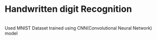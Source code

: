<H1>Handwritten digit Recognition</H1> <br>
Used MNIST Dataset trained using CNN(Convolutional Neural Network) model
